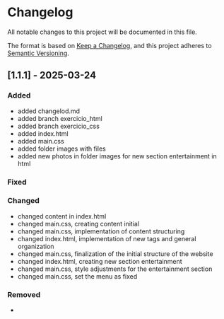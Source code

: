 # Changelog

All notable changes to this project will be documented in this file.

The format is based on [Keep a Changelog](https://keepachangelog.com/en/1.1.0/),
and this project adheres to [Semantic Versioning](https://semver.org/spec/v2.0.0.html).

## [1.1.1] - 2025-03-24

### Added

- added changelod.md
- added branch exercicio_html
- added branch exercicio_css
- added index.html
- added main.css
- added folder images with files
- added new photos in folder images for new section entertainment in html


### Fixed


### Changed
- changed content in index.html 
- changed main.css, creating content initial 
- changed main.css, implementation of content structuring 
- changed index.html, implementation of new tags and general organization
- changed main.css, finalization of the initial structure of the website
- changed index.html, creating new section entertainment 
- changed main.css, style adjustments for the entertainment section
- changed main.css, set the menu as fixed

### Removed

- 
